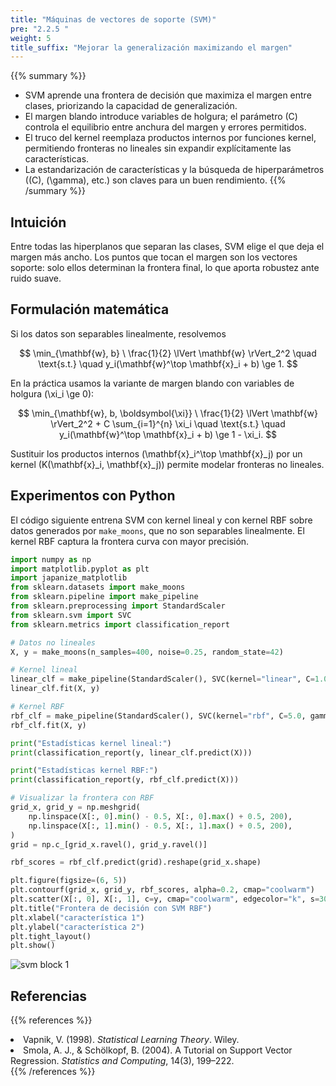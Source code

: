 ```yaml
---
title: "Máquinas de vectores de soporte (SVM)"
pre: "2.2.5 "
weight: 5
title_suffix: "Mejorar la generalización maximizando el margen"
---
```


{{% summary %}}
- SVM aprende una frontera de decisión que maximiza el margen entre clases, priorizando la capacidad de generalización.
- El margen blando introduce variables de holgura; el parámetro \(C\) controla el equilibrio entre anchura del margen y errores permitidos.
- El truco del kernel reemplaza productos internos por funciones kernel, permitiendo fronteras no lineales sin expandir explícitamente las características.
- La estandarización de características y la búsqueda de hiperparámetros (\(C\), \(\gamma\), etc.) son claves para un buen rendimiento.
{{% /summary %}}

## Intuición
Entre todas las hiperplanos que separan las clases, SVM elige el que deja el margen más ancho. Los puntos que tocan el margen son los vectores soporte: solo ellos determinan la frontera final, lo que aporta robustez ante ruido suave.

## Formulación matemática
Si los datos son separables linealmente, resolvemos

$$
\min_{\mathbf{w}, b} \ \frac{1}{2} \lVert \mathbf{w} \rVert_2^2
\quad \text{s.t.} \quad y_i(\mathbf{w}^\top \mathbf{x}_i + b) \ge 1.
$$

En la práctica usamos la variante de margen blando con variables de holgura \(\xi_i \ge 0\):

$$
\min_{\mathbf{w}, b, \boldsymbol{\xi}}
\ \frac{1}{2} \lVert \mathbf{w} \rVert_2^2 + C \sum_{i=1}^{n} \xi_i
\quad \text{s.t.} \quad y_i(\mathbf{w}^\top \mathbf{x}_i + b) \ge 1 - \xi_i.
$$

Sustituir los productos internos \(\mathbf{x}_i^\top \mathbf{x}_j\) por un kernel \(K(\mathbf{x}_i, \mathbf{x}_j)\) permite modelar fronteras no lineales.

## Experimentos con Python
El código siguiente entrena SVM con kernel lineal y con kernel RBF sobre datos generados por `make_moons`, que no son separables linealmente. El kernel RBF captura la frontera curva con mayor precisión.

```python
import numpy as np
import matplotlib.pyplot as plt
import japanize_matplotlib
from sklearn.datasets import make_moons
from sklearn.pipeline import make_pipeline
from sklearn.preprocessing import StandardScaler
from sklearn.svm import SVC
from sklearn.metrics import classification_report

# Datos no lineales
X, y = make_moons(n_samples=400, noise=0.25, random_state=42)

# Kernel lineal
linear_clf = make_pipeline(StandardScaler(), SVC(kernel="linear", C=1.0))
linear_clf.fit(X, y)

# Kernel RBF
rbf_clf = make_pipeline(StandardScaler(), SVC(kernel="rbf", C=5.0, gamma=0.5))
rbf_clf.fit(X, y)

print("Estadísticas kernel lineal:")
print(classification_report(y, linear_clf.predict(X)))

print("Estadísticas kernel RBF:")
print(classification_report(y, rbf_clf.predict(X)))

# Visualizar la frontera con RBF
grid_x, grid_y = np.meshgrid(
    np.linspace(X[:, 0].min() - 0.5, X[:, 0].max() + 0.5, 200),
    np.linspace(X[:, 1].min() - 0.5, X[:, 1].max() + 0.5, 200),
)
grid = np.c_[grid_x.ravel(), grid_y.ravel()]

rbf_scores = rbf_clf.predict(grid).reshape(grid_x.shape)

plt.figure(figsize=(6, 5))
plt.contourf(grid_x, grid_y, rbf_scores, alpha=0.2, cmap="coolwarm")
plt.scatter(X[:, 0], X[:, 1], c=y, cmap="coolwarm", edgecolor="k", s=30)
plt.title("Frontera de decisión con SVM RBF")
plt.xlabel("característica 1")
plt.ylabel("característica 2")
plt.tight_layout()
plt.show()
```

![svm block 1](/images/basic/classification/svm_block01.svg)

## Referencias
{{% references %}}
<li>Vapnik, V. (1998). <i>Statistical Learning Theory</i>. Wiley.</li>
<li>Smola, A. J., &amp; Schölkopf, B. (2004). A Tutorial on Support Vector Regression. <i>Statistics and Computing</i>, 14(3), 199–222.</li>
{{% /references %}}
